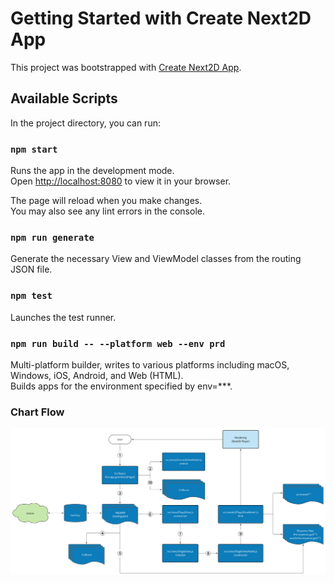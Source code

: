 # Getting Started with Create Next2D App

This project was bootstrapped with [Create Next2D App](https://github.com/Next2D/create-next2d-app).

## Available Scripts

In the project directory, you can run:

### `npm start`

Runs the app in the development mode.  
Open [http://localhost:8080](http://localhost:8080) to view it in your browser.

The page will reload when you make changes.  
You may also see any lint errors in the console.

### `npm run generate`

Generate the necessary View and ViewModel classes from the routing JSON file.

### `npm test`

Launches the test runner.

### `npm run build -- --platform web --env prd`

Multi-platform builder, writes to various platforms including macOS, Windows, iOS, Android, and Web (HTML).  
Builds apps for the environment specified by env=***.
### Chart Flow
![Chart Flow](https://raw.githubusercontent.com/Next2D/framework/main/Framework_Flowchart.svg)

